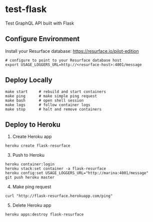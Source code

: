 # test-flask
Test GraphQL API built with Flask

## Configure Environment

Install your Resurface database: https://resurface.io/pilot-edition

```
# configure to point to your Resurface database host
export USAGE_LOGGERS_URL=http://<resurface-host>:4001/message
```

## Deploy Locally

```
make start     # rebuild and start containers
make ping      # make simple ping request
make bash      # open shell session
make logs      # follow container logs
make stop      # halt and remove containers
```

## Deploy to Heroku

1. Create Heroku app

```
heroku create flask-resurface
```

3. Push to Heroku

```
heroku container:login
heroku stack:set container -a flask-resurface
heroku config:set USAGE_LOGGERS_URL="http://marina:4001/message"
git push heroku master
```

4. Make ping request

```
curl "http://flask-resurface.herokuapp.com/ping"
```

5. Delete Heroku app

```
heroku apps:destroy flask-resurface
```
